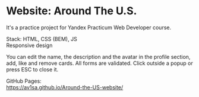 # Website: Around The U.S.

It's a practice project for Yandex Practicum Web Developer course. 

Stack: HTML, CSS (BEM), JS  
Responsive design

You can edit the name, the description and the avatar in the profile section, add, like and remove cards. All forms are validated. Click outside a popup or press ESC to close it.

GitHub Pages:  
https://av1sa.github.io/Around-the-US-website/